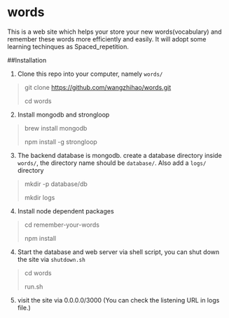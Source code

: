 # words
This is a web site which helps your store your new words(vocabulary) and remember these words more efficiently and easily.
It will adopt some learning techinques as Spaced_repetition.

##Installation
1. Clone this repo into your computer, namely `words/`
>git clone https://github.com/wangzhihao/words.git
>
>cd words

2. Install mongodb and strongloop
>brew install mongodb
>
> npm install -g strongloop

3. The backend database is mongodb. create a database directory inside `words/`, the directory name should be `database/`. Also add a `logs/` directory
>mkdir -p database/db
>
>mkdir logs

4. Install node dependent packages
> cd remember-your-words
>
> npm install

4. Start the database and web server via shell script, you can shut down the site via `shutdown.sh` 
> cd words
>
>run.sh

5. visit the site via 0.0.0.0/3000 (You can check the listening URL in logs file.)
